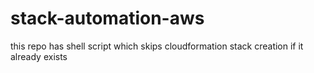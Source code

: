 # stack-automation-aws
this repo has shell script which skips cloudformation stack creation if it already exists

